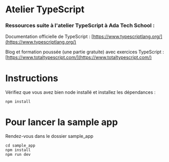 # Atelier TypeScript

### Ressources suite à l'atelier TypeScript à Ada Tech School :

Documentation officielle de TypeScript : [https://www.typescriptlang.org/](https://www.typescriptlang.org/)

Blog et formation poussée (une partie gratuite) avec exercices TypeScript : [https://www.totaltypescript.com/](https://www.totaltypescript.com/)

# Instructions

Vérifiez que vous avez bien node installé et installez les dépendances :

```
npm install
```

# Pour lancer la sample app

Rendez-vous dans le dossier sample_app

```
cd sample_app
npm install
npm run dev
```
